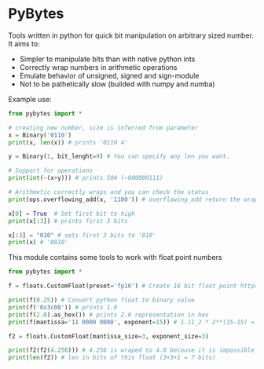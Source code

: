 # PyBytes

Tools written in python for quick bit manipulation on arbitrary sized number. 
It aims to:
* Simpler to manipulate bits than with native python ints
* Correctly wrap numbers in arithmetic operations
* Emulate behavior of unsigned, signed and sign-module 
* Not to be pathetically slow (builded with numpy and numba)

Example use:
```py
from pybytes import *

# creating new number, size is inferred from parameter
x = Binary('0110')
print(x, len(x)) # prints '0110 4'

y = Binary(1, bit_lenght=9) # You can specify any len you want.

# Support for operations
print(int(~(x+y))) # prints 504 (~000000111)

# Arithmetic correctly wraps and you can check the status 
print(ops.overflowing_add(x, '1100')) # overflowing_add return the wrapped sum and boolen to indicate if overflow occurs

x[0] = True  # Set first bit to high
print(x[:3]) # prints first 3 bits

x[:3] = "010" # sets first 3 bits to '010'
print(x) # '0010'
```

This module contains some tools to work with float point numbers

```py
from pybytes import *

f = floats.CustomFloat(preset='fp16') # Create 16 bit float point https://en.wikipedia.org/wiki/Half-precision_floating-point_format

print(f(0.25)) # Convert python float to binary value
print(f('0x3c00')) # prints 1.0
print(f(2.0).as_hex()) # prints 2.0 representation in hex
print(f(mantissa='11 0000 0000', exponent=15)) # 1.11_2 * 2**(15-15) = 1.75

f2 = floats.CustomFloat(mantissa_size=3, exponent_size=3)

print(f2(f2(4.256))) # 4.256 is wraped to 4.0 becouse it is impossible to express with this float.
print(len(f2)) # len in bits of this float (3+3+1 = 7 bits)
```
